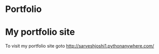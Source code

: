 # Portfolio
# My portfolio site
To visit my portfolio site goto http://sarveshjoshi1.pythonanywhere.com/
